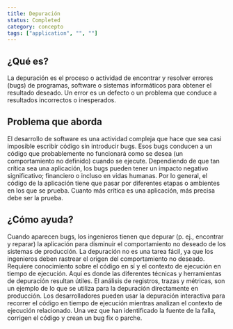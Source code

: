 ```yaml
---
title: Depuración
status: Completed
category: concepto
tags: ["application", "", ""]
---
```


## ¿Qué es?

La depuración es el proceso o actividad de encontrar y resolver errores (bugs) de programas, software o sistemas informáticos para obtener el resultado deseado.
Un error es un defecto o un problema que conduce a resultados incorrectos o inesperados.

## Problema que aborda

El desarrollo de software es una actividad compleja que hace que sea casi imposible escribir código sin introducir bugs.
Esos bugs conducen a un código que probablemente no funcionará como se desea (un comportamiento no definido) cuando se ejecute.
Dependiendo de que tan crítica sea una aplicación, los bugs pueden tener un impacto negativo significativo; financiero o incluso en vidas humanas.
Por lo general, el código de la aplicación tiene que pasar por diferentes etapas o ambientes en los que se prueba.
Cuanto más crítica es una aplicación, más precisa debe ser la prueba.

## ¿Cómo ayuda?

Cuando aparecen bugs, los ingenieros tienen que depurar (p. ej., encontrar y reparar) la aplicación para disminuir el comportamiento no deseado de los sistemas de producción.
La depuración no es una tarea fácil, ya que los ingenieros deben rastrear el origen del comportamiento no deseado.
Requiere conocimiento sobre el código en sí y el contexto de ejecución en tiempo de ejecución.
Aquí es donde las diferentes técnicas y herramientas de depuración resultan útiles.
El análisis de registros, trazas y métricas, son un ejemplo de lo que se utiliza para la depuración directamente en producción.
Los desarrolladores pueden usar la depuración interactiva para recorrer el código en tiempo de ejecución mientras analizan el contexto de ejecución relacionado.
Una vez que han identificado la fuente de la falla, corrigen el código y crean un bug fix o parche.
